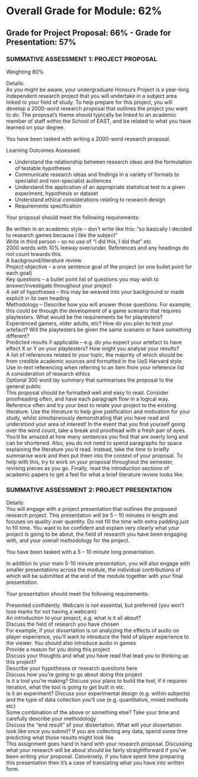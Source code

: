 # **Overall Grade for Module: 62%**
## **Grade for Project Proposal: 66% - Grade for Presentation: 57%**

### SUMMATIVE ASSESSMENT 1: PROJECT PROPOSAL

Weighting
80%

Details:  
As you might be aware, your undergraduate Honours Project is a year-long independent research project that you will undertake in a subject area linked to your field of study. 
To help prepare for this project, you will develop a 2000-word research proposal that outlines the project you want to do. The proposal’s theme should typically be linked to an
 academic member of staff within the School of EAST, and be related to what you have learned on your degree.

You have been tasked with writing a 2000-word research proposal.

Learning Outcomes Assessed:  
- Understand the relationship between research ideas and the formulation of testable hypotheses  
- Communicate research ideas and findings in a variety of formats to specialist and non-specialist audiences  
- Understand the application of an appropriate statistical test to a given experiment, hypothesis or dataset  
- Understand ethical considerations relating to research design  
- Requirements specification 

Your proposal should meet the following requirements:

Be written in an academic style – don’t write like this: “so basically I decided to research games because I like the subject”  
Write in third person – so no use of “I did this, I did that” etc  
2000 words with 10% leeway over/under. References and any headings do not count towards this.  
A background/literature review  
Project objective – a one sentence goal of the project (or one bullet point for each goal)  
Key questions – a bullet point list of questions you may wish to answer/investigate throughout your project  
A set of hypotheses – this may be weaved into your background or made explicit in its own heading  
Methodology – Describe how you will answer those questions. For example, this could be through the development of a game scenario that requires playtesters. 
What would be the requirements be for playtesters? Experienced gamers, older adults, etc? How do you plan to test your artefact? Will the playtesters be given the same scenario or have something different?  
Predicted results if applicable – e.g. do you expect your artefact to have effect X or Y on your playtesters? How might you analyse your results?  
A list of references related to your topic, the majority of which should be from credible academic sources and formatted in the UoS Harvard style  
Use in-text referencing when referring to an item from your reference list  
A consideration of research ethics  
Optional 300 word lay summary that summarises the proposal to the general public  
This proposal should be formatted well and easy to read. Consider proofreading often, and have each paragraph flow in a logical way. Reference often and try your best to relate your project to the existing literature. 
Use the literature to help give justification and motivation for your study, whilst simultaneously demonstrating that you have read and understood your area of interest! In the event that you find yourself going over
 the word count, take a break and proofread with a fresh pair of eyes. You’d be amazed at how many sentences you find that are overly long and can be shortened. Also, you do not need to spend paragraphs for space 
explaining the literature you’d read. Instead, take the time to briefly summarise work and then put them into the context of your proposal. To help with this, try to work on your proposal throughout the semester, 
revising pieces as you go. Finally, read the introduction sections of academic papers to get a feel for what a brief literature review looks like.

### SUMMATIVE ASSESSMENT 2: PROJECT PRESENTATION

Details:  
You will engage with a project presentation that outlines the proposed research project. This presentation will be 5 – 10 minutes in length and focuses on quality over quantity. Do not fill the time with extra
 padding just to fill time. You want to be confident and explain very clearly what your project is going to be about, the field of research you have been engaging with, and your overall methodology for the project.

You have been tasked with a 5 – 10 minute long presentation.

In addition to your main 5-10 minute presentation, you will also engage with smaller presentations across the module, the individual contributions of which will be submitted at the end of the module together with 
your final presentation. 

Your presentation should meet the following requirements:

Presented confidently. Webcam is not essential, but preferred (you won’t lose marks for not having a webcam)  
An introduction to your project, e.g. what is it all about?  
Discuss the field of research you have chosen  
For example, if your dissertation is on analyzing the effects of audio on player experience, you’ll want to introduce the field of player experience to the viewer. You should also introduce audio in games  
Provide a reason for you doing this project  
Discuss your thoughts and what you have read that lead you to thinking up this project?  
Describe your hypotheses or research questions here  
Discuss how you’re going to go about doing this project  
Is it a tool you’re making? Discuss your plans to build the tool, if it requires iteration, what the tool is going to get built in etc.  
Is it an experiment? Discuss your experimental design (e.g. within subjects) and the type of data collection you’ll use (e.g. quantitative, mixed methods etc)  
Some combination of the above or something else? Take your time and carefully describe your methodology  
Discuss the “end result” of your dissertation. What will your dissertation look like once you submit? If you are collecting any data, spend some time predicting what those results might look like  
This assignment goes hand in hand with your research proposal. Discussing what your research will be about should be fairly straightforward if you’ve been writing your proposal. Conversely, 
if you have spent time preparing this presentation then it’s a case of translating what you have into written form.